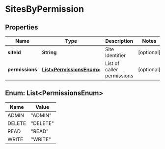 

# SitesByPermission


## Properties

| Name | Type | Description | Notes |
|------------ | ------------- | ------------- | -------------|
|**siteId** | **String** | Site Identifier |  [optional] |
|**permissions** | [**List&lt;PermissionsEnum&gt;**](#List&lt;PermissionsEnum&gt;) | List of caller permissions |  [optional] |



## Enum: List&lt;PermissionsEnum&gt;

| Name | Value |
|---- | -----|
| ADMIN | &quot;ADMIN&quot; |
| DELETE | &quot;DELETE&quot; |
| READ | &quot;READ&quot; |
| WRITE | &quot;WRITE&quot; |



